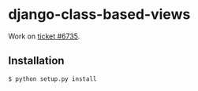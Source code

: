 django-class-based-views
====================

Work on [ticket #6735](http://code.djangoproject.com/ticket/6735).

Installation
------------

    $ python setup.py install
